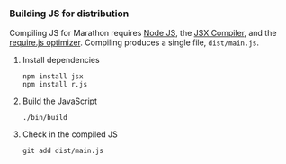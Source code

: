 ### Building JS for distribution

Compiling JS for Marathon requires [Node JS][node], the
[JSX Compiler][jsx], and the [require.js optimizer][rjs]. Compiling
produces a single file, `dist/main.js`.

1. Install dependencies

       npm install jsx
       npm install r.js
2. Build the JavaScript

       ./bin/build
3. Check in the compiled JS

       git add dist/main.js

[node]: http://nodejs.org/download/
[jsx]: https://npmjs.org/package/jsx
[rjs]: https://npmjs.org/package/rjs

